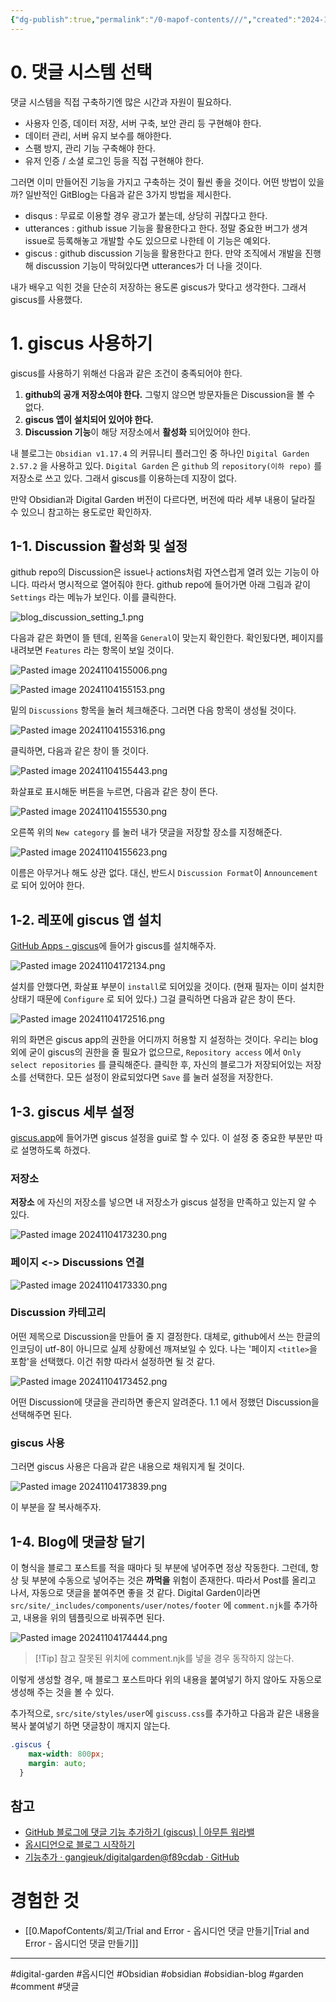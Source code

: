 ```yaml
---
{"dg-publish":true,"permalink":"/0-mapof-contents///","created":"2024-10-28T11:43:41.576+09:00","updated":"2024-11-05T11:01:24.804+09:00"}
---
```



# 0. 댓글 시스템 선택

댓글 시스템을 직접 구축하기엔 많은 시간과 자원이 필요하다.
- 사용자 인증, 데이터 저장, 서버 구축, 보안 관리 등 구현해야 한다.
- 데이터 관리, 서버 유지 보수를 해야한다.
- 스팸 방지, 관리 기능 구축해야 한다.
- 유저 인증 / 소셜 로그인 등을 직접 구현해야 한다.

그러면 이미 만들어진 기능을 가지고 구축하는 것이 훨씬 좋을 것이다.
어떤 방법이 있을까? 일반적인 GitBlog는 다음과 같은 3가지 방법을 제시한다.
- disqus : 무료로 이용할 경우 광고가 붙는데, 상당히 귀찮다고 한다.
- utterances : github issue 기능을 활용한다고 한다. 정말 중요한 버그가 생겨 issue로 등록해놓고 개발할 수도 있으므로 나한테 이 기능은 예외다.
- giscus : github discussion 기능을 활용한다고 한다. 만약 조직에서 개발을 진행해 discussion 기능이 막혀있다면 utterances가 더 나을 것이다.

내가 배우고 익힌 것을 단순히 저장하는 용도론 giscus가 맞다고 생각한다. 그래서 giscus를 사용했다.

# 1. giscus 사용하기

giscus를 사용하기 위해선 다음과 같은 조건이 충족되어야 한다.

1. **github의 공개 저장소여야 한다.** 그렇지 않으면 방문자들은 Discussion을 볼 수 없다.
2. **giscus 앱이 설치되어 있어야 한다.** 
3. **Discussion 기능**이 해당 저장소에서 **활성화** 되어있어야 한다.

내 블로그는 `Obsidian v1.17.4` 의 커뮤니티 플러그인 중 하나인 `Digital Garden 2.57.2`  을 사용하고 있다.  `Digital Garden` 은 `github` 의 `repository(이하 repo)` 를 저장소로 쓰고 있다. 그래서 giscus를 이용하는데 지장이 없다.

만약 Obsidian과 Digital Garden 버전이 다르다면, 버전에 따라 세부 내용이 달라질 수 있으니 참고하는 용도로만 확인하자. 

## 1-1. Discussion 활성화 및 설정

github repo의 Discussion은 issue나 actions처럼 자연스럽게 열려 있는 기능이 아니다. 따라서 명시적으로 열어줘야 한다. 
github repo에 들어가면 아래 그림과 같이 `Settings` 라는 메뉴가 보인다. 이를 클릭한다.

![blog_discussion_setting_1.png](/img/user/AttachedFiles/blog_discussion_setting_1.png)

다음과 같은 화면이 뜰 텐데, 왼쪽을 `General`이 맞는지 확인한다.
확인됬다면, 페이지를 내려보면 `Features` 라는 항목이 보일 것이다.

![Pasted image 20241104155006.png](/img/user/AttachedFiles/Pasted%20image%2020241104155006.png)

![Pasted image 20241104155153.png](/img/user/AttachedFiles/Pasted%20image%2020241104155153.png)

밑의 `Discussions` 항목을 눌러 체크해준다.
그러면 다음 항목이 생성될 것이다.

![Pasted image 20241104155316.png](/img/user/AttachedFiles/Pasted%20image%2020241104155316.png)

클릭하면, 다음과 같은 창이 뜰 것이다.

![Pasted image 20241104155443.png](/img/user/AttachedFiles/Pasted%20image%2020241104155443.png)

화살표로 표시해둔 버튼을 누르면, 다음과 같은 창이 뜬다.

![Pasted image 20241104155530.png](/img/user/AttachedFiles/Pasted%20image%2020241104155530.png)

오른쪽 위의 `New category` 를 눌러 내가 댓글을 저장할 장소를 지정해준다.

![Pasted image 20241104155623.png](/img/user/AttachedFiles/Pasted%20image%2020241104155623.png)

이름은 아무거나 해도 상관 없다. 대신, 반드시 `Discussion Format`이 `Announcement` 로 되어 있어야 한다.

## 1-2. 레포에 giscus 앱 설치

[GitHub Apps - giscus](https://github.com/apps/giscus)에 들어가 giscus를 설치해주자.

![Pasted image 20241104172134.png](/img/user/AttachedFiles/Pasted%20image%2020241104172134.png)

설치를 안했다면, 화살표 부분이 `install`로 되어있을 것이다. (현재 필자는 이미 설치한 상태기 때문에 `Configure` 로 되어 있다.) 그걸 클릭하면 다음과 같은 창이 뜬다.

![Pasted image 20241104172516.png](/img/user/AttachedFiles/Pasted%20image%2020241104172516.png)

위의 화면은 giscus app의 권한을 어디까지 허용할 지 설정하는 것이다. 우리는 blog 외에 굳이 giscus의 권한을 줄 필요가 없으므로, `Repository access` 에서 `Only select repositories` 를 클릭해준다. 클릭한 후, 자신의 블로그가 저장되어있는 저장소를 선택한다. 모든 설정이 완료되었다면 `Save` 를 눌러 설정을 저장한다.

## 1-3. giscus 세부 설정

[giscus.app](https://giscus.app/ko)에 들어가면 giscus 설정을 gui로 할 수 있다.
이 설정 중 중요한 부분만 따로 설명하도록 하겠다.

### 저장소
**저장소** 에 자신의 저장소를 넣으면 내 저장소가 giscus 설정을 만족하고 있는지 알 수 있다.

![Pasted image 20241104173230.png](/img/user/AttachedFiles/Pasted%20image%2020241104173230.png)

### 페이지 <-> Discussions 연결

![Pasted image 20241104173330.png](/img/user/AttachedFiles/Pasted%20image%2020241104173330.png)

###  Discussion 카테고리

어떤 제목으로 Discussion을 만들어 줄 지 결정한다. 대체로, github에서 쓰는 한글의 인코딩이 utf-8이 아니므로 실제 상황에선 깨져보일 수 있다.
나는 '페이지 `<title>`을 포함'을 선택했다. 이건 취향 따라서 설정하면 될 것 같다.

![Pasted image 20241104173452.png](/img/user/AttachedFiles/Pasted%20image%2020241104173452.png)

어떤 Discussion에 댓글을 관리하면 좋은지 알려준다.
1.1 에서 정했던 Discussion을 선택해주면 된다.

### giscus 사용

그러면 giscus 사용은 다음과 같은 내용으로 채워지게 될 것이다.

![Pasted image 20241104173839.png](/img/user/AttachedFiles/Pasted%20image%2020241104173839.png)

이 부분을 잘 복사해주자.

## 1-4. Blog에 댓글창 달기

이 형식을 블로그 포스트를 적을 때마다 뒷 부분에 넣어주면 정상 작동한다.
그런데, 항상 뒷 부분에 수동으로 넣어주는 것은 **까먹을** 위험이 존재한다.
따라서 Post를 올리고 나서, 자동으로 댓글을 붙여주면 좋을 것 같다.
Digital Garden이라면 `src/site/_includes/components/user/notes/footer` 에 `comment.njk`를 추가하고, 내용을 위의 템플릿으로 바꿔주면 된다.


![Pasted image 20241104174444.png](/img/user/AttachedFiles/Pasted%20image%2020241104174444.png)

>[!Tip] 참고
> 잘못된 위치에 comment.njk를 넣을 경우 동작하지 않는다.

이렇게 생성할 경우, 매 블로그 포스트마다 위의 내용을 붙여넣기 하지 않아도 자동으로 생성해 주는 것을 볼 수 있다.

추가적으로, `src/site/styles/user`에 `giscuss.css`를 추가하고 다음과 같은 내용을 복사 붙여넣기 하면 댓글창이 깨지지 않는다.

```css
.giscus {
    max-width: 800px;
    margin: auto;
  }
```

## 참고 

- [GitHub 블로그에 댓글 기능 추가하기 (giscus) | 아무튼 워라밸](https://hleecaster.github.io/posts/github_blog_giscus/)
- [옵시디언으로 블로그 시작하기](https://deepfield.blog/kr/%EC%A7%80%EC%8B%9D%EB%82%98%EB%88%94/%EC%98%B5%EC%8B%9C%EB%94%94%EC%96%B8%EC%9C%BC%EB%A1%9C%20%EB%B8%94%EB%A1%9C%EA%B7%B8%20%EC%8B%9C%EC%9E%91%ED%95%98%EA%B8%B0/) 
- [기능추가 · gangjeuk/digitalgarden@f89cdab · GitHub](https://github.com/gangjeuk/digitalgarden/commit/f89cdabb9feea8af9d272e54bc884a4595035cd8#diff-570abda34566b9eaf0bc2caafc04536f39bdc13d50225d851efa12133b08de14)

# 경험한 것

- [[0.MapofContents/회고/Trial and Error - 옵시디언 댓글 만들기\|Trial and Error - 옵시디언 댓글 만들기]]

--- 
#digital-garden #옵시디언 #Obsidian #obsidian #obsidian-blog #garden
#comment #댓글